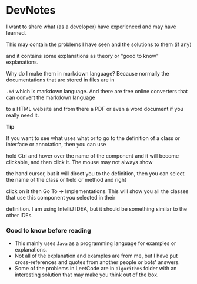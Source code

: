 # DevNotes
I want to share what (as a developer) have experienced and may have learned.

This may contain the problems I have seen and the solutions to them (if any)

and it contains some explanations as theory or "good to know" explanations.

Why do I make them in markdown language? Because normally the documentations that are stored in files are in 

`.md` which is markdown language. And there are free online converters that can convert the markdown language

to a HTML website and from there a PDF or even a word document if you really need it.

**Tip**

If you want to see what uses what or to go to the definition of a class or interface or annotation, then you can use 

hold Ctrl and hover over the name of the component and it will become clickable, and then click it. The mouse may not always show 

the hand cursor, but it will direct you to the definition, then you can select the name of the class or field or method and right 

click on it then Go To -> Implementations. This will show you all the classes that use this component you selected in their 

definition. I am using IntelliJ IDEA, but it should be something similar to the other IDEs.

### Good to know before reading
- This mainly uses `Java` as a programming language for examples or explanations.
- Not all of the explanation and examples are from me, but I have put cross-references and quotes from another people or bots' answers.
- Some of the problems in LeetCode are in `algorithms` folder with an interesting solution that may make you think out of the box.